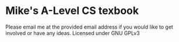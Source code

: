 # Mike's A-Level CS texbook

Please email me at the provided email address if you would like to get involved or have any ideas. Licensed under GNU GPLv3
